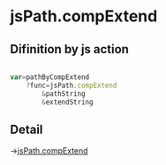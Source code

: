 # jsPath.compExtend

## Difinition by js action

```js.js

var=pathByCompExtend
	?func=jsPath.compExtend
		&pathString
		&extendString
```

## Detail

->[jsPath.compExtend](https://github.com/puutaro/CommandClick/blob/master/md/developer/js_interface/details/JsPath/compExtend.md)
